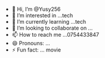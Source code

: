 - 👋 Hi, I’m @Yusy256
- 👀 I’m interested in ...tech
- 🌱 I’m currently learning ...tech
- 💞️ I’m looking to collaborate on ...
- 📫 How to reach me ...0754433847
- 😄 Pronouns: ...
- ⚡ Fun fact: ... movie 

<!---
Yusy256/Yusy256 is a ✨ special ✨ repository because its `README.md` (this file) appears on your GitHub profile.
You can click the Preview link to take a look at your changes.
--->
